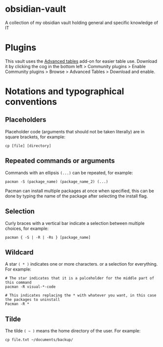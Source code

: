 # obsidian-vault

A collection of my obsidian vault holding general and specific knowledge of IT

# Plugins

This vault uses the [Advanced tables](https://github.com/tgrosinger/advanced-tables-obsidian) add-on for easier table use. Download it by clicking the cog in the bottom left > Community plugins > Enable Community plugins > Browse > Advanced Tables > Download and enable.

# Notations and typographical conventions

## Placeholders

Placeholder code (arguments that should not be taken literally) are in square brackets, for example:

```Shell
cp [file] [directory]
```

## Repeated commands or arguments

Commands with an ellipsis `(...)` can be repeated, for example:

```Shell
pacman -S (package_name) (package_name_2) (...)
```

Pacman can install multiple packages at once when specified, this can be done by typing the name of the package after selecting the install flag.

## Selection

Curly braces with a vertical bar indicate a selection between multiple choices, for example:

```Shell
pacman { -S | -R | -Rs } [package_name]
```

## Wildcard

A star `( * )` indicates one or more characters. or a selection for everything. For example:

```Shell
# The star indicates that it is a palceholder for the middle part of this command
pacman -R visual-*-code
```

```Shell
# This indicates replacing the * with whatever you want, in this case the packages to uninstall
Pacman -R *
```

## Tilde

The tilde `( ~ )` means the home directory of the user. For example:

```Shell
cp file.txt ~/documents/backup/
```